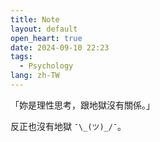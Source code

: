 ```yaml
---
title: Note
layout: default
open_heart: true
date: 2024-09-10 22:23
tags:
  - Psychology
lang: zh-TW
---
```


「妳是理性思考，跟地獄沒有關係。」

反正也沒有地獄 `¯\_(ツ)_/¯`。
